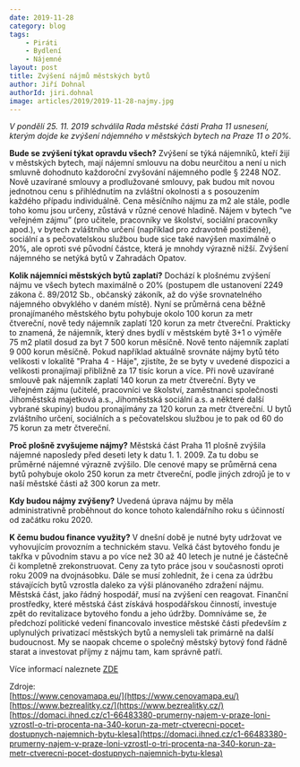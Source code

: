 ```yaml
---
date: 2019-11-28
category: blog
tags: 
	- Piráti 
	- Bydlení
	- Nájemné
layout: post
title: Zvýšení nájmů městských bytů
author: Jiří Dohnal
authorId: jiri.dohnal
image: articles/2019/2019-11-28-najmy.jpg
---
```


*V pondělí 25. 11. 2019 schválila Rada městské části Praha 11 usnesení, kterým dojde ke zvýšení nájemného v městských bytech na Praze 11 o 20%.*

**Bude se zvýšení týkat opravdu všech?**
Zvýšení se týká nájemníků, kteří žijí v městských bytech, mají nájemní smlouvu na dobu neurčitou a není u nich smluvně dohodnuto každoroční zvyšování nájemného podle § 2248 NOZ. Nově uzavírané smlouvy a prodlužované smlouvy, pak budou mít novou jednotnou cenu s přihlédnutím na zvláštní okolnosti a s posouzením každého případu individuálně.
Cena měsíčního nájmu za m2 ale stále, podle toho komu jsou určeny, zůstává v různé cenové hladině. Nájem v bytech “ve veřejném zájmu” (pro učitele, pracovníky ve školství, sociální pracovníky apod.), v bytech zvláštního určení (například pro zdravotně postižené), sociální a s pečovatelskou službou bude sice také navýšen maximálně o 20%, ale oproti své původní částce, která je mnohdy výrazně nižší. Zvýšení nájemného se netýká bytů v Zahradách Opatov.

**Kolik nájemníci městských bytů zaplatí?**
Dochází k plošnému zvýšení nájmu ve všech bytech maximálně o 20% (postupem dle ustanovení 2249 zákona č. 89/2012 Sb., občanský zákoník, až do výše srovnatelného nájemného obvyklého v daném místě). Nyní se průměrná cena běžně pronajímaného městského bytu pohybuje okolo 100 korun za metr čtvereční, nově tedy nájemník zaplatí 120 korun za metr čtvereční. Prakticky to znamená, že nájemník, který dnes bydlí v městském bytě 3+1 o výměře 75 m2 platil dosud za byt 7 500 korun měsíčně. Nově tento nájemník zaplatí 9 000 korun měsíčně. Pokud například aktuálně srovnáte nájmy bytů této velikosti v lokalitě "Praha 4 - Háje", zjistíte, že se byty v uvedené dispozici a velikosti pronajímají přibližně za 17 tisíc korun a více.
Při nově uzavírané smlouvě pak nájemník zaplatí 140 korun za metr čtvereční. Byty ve veřejném zájmu (učitelé, pracovníci ve školství, zaměstnanci společnosti Jihoměstská majetková a.s., Jihoměstská sociální a.s. a některé další vybrané skupiny) budou pronajímány za 120 korun za metr čtvereční. U bytů zvláštního určení, sociálních a s pečovatelskou službou je to pak od 60 do 75 korun za metr čtvereční. 

**Proč plošně zvyšujeme nájmy?**
Městská část Praha 11 plošně zvýšila nájemné naposledy před deseti lety k datu 1. 1. 2009. Za tu dobu se průměrné nájemné výrazně zvýšilo. Dle cenové mapy se průměrná cena bytů pohybuje okolo 250 korun za metr čtvereční, podle jiných zdrojů je to v naší městské části až 300 korun za metr.

**Kdy budou nájmy zvýšeny?**
Uvedená úprava nájmu by měla administrativně proběhnout do konce tohoto kalendářního roku s účinností od začátku roku 2020.

**K čemu budou finance využity?**
V dnešní době je nutné byty udržovat ve vyhovujícím provozním a technickém stavu. Velká část bytového fondu je takřka v původním stavu a po více než 30 až 40 letech je nutné je částečně či kompletně zrekonstruovat. Ceny za tyto práce jsou v současnosti oproti roku 2009 na dvojnásobku. Dále se musí zohlednit, že i cena za údržbu stávajících bytů vzrostla daleko za výši plánovaného zdražení nájmu. Městská část, jako řádný hospodář, musí na zvýšení cen reagovat. Finanční prostředky, které městská část získává hospodářskou činností, investuje zpět do revitalizace bytového fondu a jeho údržby.
Domníváme se, že předchozí politické vedení financovalo investice městské části především z uplynulých privatizací městských bytů a nemysleli tak primárně na další budoucnost. My se naopak chceme o společný městský bytový fond řádně starat a investovat příjmy z nájmu tam, kam správně patří.


Více informací naleznete [ZDE](https://www.praha11.cz/cs/media/aktuality/aktuality-z-prahy-11/zvyseni-najemneho-u-bytu-ve-sprave-mestske-casti.html)

Zdroje:<br>
[https://www.cenovamapa.eu/](https://www.cenovamapa.eu/)<br> 
[https://www.bezrealitky.cz/](https://www.bezrealitky.cz/)<br> 
[https://domaci.ihned.cz/c1-66483380-prumerny-najem-v-praze-loni-vzrostl-o-tri-procenta-na-340-korun-za-metr-ctverecni-pocet-dostupnych-najemnich-bytu-klesa](https://domaci.ihned.cz/c1-66483380-prumerny-najem-v-praze-loni-vzrostl-o-tri-procenta-na-340-korun-za-metr-ctverecni-pocet-dostupnych-najemnich-bytu-klesa)
